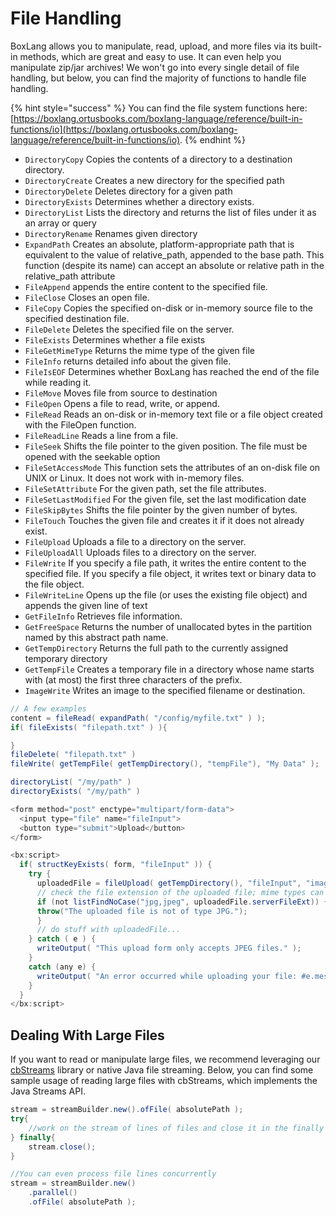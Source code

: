 # File Handling

BoxLang allows you to manipulate, read, upload, and more files via its built-in methods, which are great and easy to use. It can even help you manipulate zip/jar archives! We won't go into every single detail of file handling, but below, you can find the majority of functions to handle file handling.

{% hint style="success" %}
You can find the file system functions here: [https://boxlang.ortusbooks.com/boxlang-language/reference/built-in-functions/io](https://boxlang.ortusbooks.com/boxlang-language/reference/built-in-functions/io).
{% endhint %}

* `DirectoryCopy` Copies the contents of a directory to a destination directory.
* `DirectoryCreate` Creates a new directory for the specified path
* `DirectoryDelete` Deletes directory for a given path
* `DirectoryExists` Determines whether a directory exists.
* `DirectoryList` Lists the directory and returns the list of files under it as an array or query
* `DirectoryRename` Renames given directory
* `ExpandPath` Creates an absolute, platform-appropriate path that is equivalent to the value of relative\_path, appended to the base path. This function (despite its name) can accept an absolute or relative path in the relative\_path attribute
* `FileAppend` appends the entire content to the specified file.
* `FileClose` Closes an open file.
* `FileCopy` Copies the specified on-disk or in-memory source file to the specified destination file.
* `FileDelete` Deletes the specified file on the server.
* `FileExists` Determines whether a file exists
* `FileGetMimeType` Returns the mime type of the given file
* `FileInfo` returns detailed info about the given file.
* `FileIsEOF` Determines whether BoxLang has reached the end of the file while reading it.
* `FileMove` Moves file from source to destination
* `FileOpen` Opens a file to read, write, or append.
* `FileRead` Reads an on-disk or in-memory text file or a file object created with the FileOpen function.
* `FileReadLine` Reads a line from a file.
* `FileSeek` Shifts the file pointer to the given position. The file must be opened with the seekable option
* `FileSetAccessMode` This function sets the attributes of an on-disk file on UNIX or Linux. It does not work with in-memory files.
* `FileSetAttribute` For the given path, set the file attributes.
* `FileSetLastModified` For the given file, set the last modification date
* `FileSkipBytes` Shifts the file pointer by the given number of bytes.
* `FileTouch` Touches the given file and creates it if it does not already exist.
* `FileUpload` Uploads a file to a directory on the server.
* `FileUploadAll` Uploads files to a directory on the server.
* `FileWrite` If you specify a file path, it writes the entire content to the specified file. If you specify a file object, it writes text or binary data to the file object.
* `FileWriteLine` Opens up the file (or uses the existing file object) and appends the given line of text
* `GetFileInfo` Retrieves file information.
* `GetFreeSpace` Returns the number of unallocated bytes in the partition named by this abstract path name.
* `GetTempDirectory` Returns the full path to the currently assigned temporary directory
* `GetTempFile` Creates a temporary file in a directory whose name starts with (at most) the first three characters of the prefix.
* `ImageWrite` Writes an image to the specified filename or destination.

```java
// A few examples
content = fileRead( expandPath( "/config/myfile.txt" ) );
if( fileExists( "filepath.txt" ) ){

}
fileDelete( "filepath.txt" )
fileWrite( getTempFile( getTempDirectory(), "tempFile"), "My Data" );

directoryList( "/my/path" )
directoryExists( "/my/path" )

<form method="post" enctype="multipart/form-data">
  <input type="file" name="fileInput">
  <button type="submit">Upload</button>
</form>

<bx:script>
  if( structKeyExists( form, "fileInput" )) {
    try {
      uploadedFile = fileUpload( getTempDirectory(), "fileInput", "image/jpeg,image/pjpeg", "MakeUnique" );
      // check the file extension of the uploaded file; mime types can be spoofed
      if (not listFindNoCase("jpg,jpeg", uploadedFile.serverFileExt)) {
      throw("The uploaded file is not of type JPG.");
      }
      // do stuff with uploadedFile...
    } catch ( e ) {
      writeOutput( "This upload form only accepts JPEG files." );
    }
    catch (any e) {
      writeOutput( "An error occurred while uploading your file: #e.message#" );
    }
  }
</bx:script>

```

## Dealing With Large Files

If you want to read or manipulate large files, we recommend leveraging our [cbStreams](https://forgebox.io/view/cbstreams) library or native Java file streaming. Below, you can find some sample usage of reading large files with cbStreams, which implements the Java Streams API.

```java
stream = streamBuilder.new().ofFile( absolutePath );
try{
    //work on the stream of lines of files and close it in the finally block
} finally{
    stream.close();
}

//You can even process file lines concurrently
stream = streamBuilder.new()
    .parallel()
    .ofFile( absolutePath );
```
